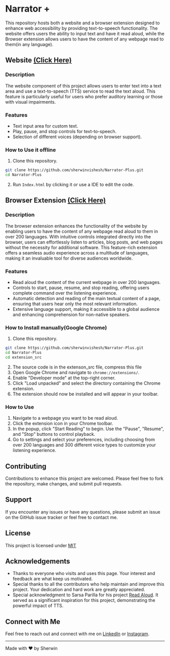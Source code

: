 # Narrator +

This repository hosts both a website and a browser extension designed to enhance web accessibility by providing text-to-speech functionality. The website offers users the ability to input text and have it read aloud, while the Browser extension allows users to have the content of any webpage read to them(in any language).

## Website [(Click Here)](https://sherwinvishesh.github.io/Narrator-Plus/)

### Description

The website component of this project allows users to enter text into a text area and use a text-to-speech (TTS) service to read the text aloud. This feature is particularly useful for users who prefer auditory learning or those with visual impairments.

### Features

- Text input area for custom text.
- Play, pause, and stop controls for text-to-speech.
- Selection of different voices (depending on browser support).

### How to Use it offline

1. Clone this repository.
  ```bash
  git clone https://github.com/sherwinvishesh/Narrator-Plus.git
  cd Narrator-Plus
  ```
2. Run `Index.html` by clicking it or use a IDE to edit the code.


## Browser Extension [(Click Here)](https://chromewebstore.google.com/detail/narrator-+/djclbfgfmccddcmdlakdcogeknbeagdc)
### Description

The browser extension enhances the functionality of the website by enabling users to have the content of any webpage read aloud to them in over 200 languages. With intuitive controls integrated directly into the browser, users can effortlessly listen to articles, blog posts, and web pages without the necessity for additional software. This feature-rich extension offers a seamless audio experience across a multitude of languages, making it an invaluable tool for diverse audiences worldwide.

### Features

- Read aloud the content of the current webpage in over 200 languages.
- Controls to start, pause, resume, and stop reading, offering users complete command over the listening experience.
- Automatic detection and reading of the main textual content of a page, ensuring that users hear only the most relevant information.
- Extensive language support, making it accessible to a global audience and enhancing comprehension for non-native speakers.

### How to Install manually(Google Chrome)

1. Clone this repository.
  ```bash
  git clone https://github.com/sherwinvishesh/Narrator-Plus.git
  cd Narrator-Plus
  cd extension_src
  ```
2. The source code is in the extenson_src file, compress this file
2. Open Google Chrome and navigate to `chrome://extensions/`.
3. Enable "Developer mode" at the top-right corner.
4. Click "Load unpacked" and select the directory containing the Chrome extension.
5. The extension should now be installed and will appear in your toolbar.

### How to Use

1. Navigate to a webpage you want to be read aloud.
2. Click the extension icon in your Chrome toolbar.
3. In the popup, click "Start Reading" to begin. Use the "Pause", "Resume", and "Stop" buttons to control playback.
4. Go to settings and select your preferences, including choosing from over 200 languages and 300 different voice types to customize your listening experience.

## Contributing

Contributions to enhance this project are welcomed. Please feel free to fork the repository, make changes, and submit pull requests.

## Support

If you encounter any issues or have any questions, please submit an issue on the GitHub issue tracker or feel free to contact me.


## License

This project is licensed under [MIT](LICENSE)

## Acknowledgements

- Thanks to everyone who visits and uses this page. Your interest and feedback are what keep us motivated.
- Special thanks to all the contributors who help maintain and improve this project. Your dedication and hard work are greatly appreciated.
- Special acknowledgment to Sarsa Parilla for his project [Read Aloud](https://github.com/ken107/read-aloud). It served as a significant inspiration for this project, demonstrating the powerful impact of TTS.



## Connect with Me

Feel free to reach out and connect with me on [LinkedIn](https://www.linkedin.com/in/sherwinvishesh) or [Instagram](https://www.instagram.com/sherwinvishesh/).

---

Made with ❤️ by Sherwin


